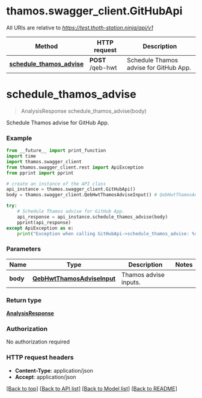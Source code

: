 # thamos.swagger_client.GitHubApi

All URIs are relative to *https://test.thoth-station.ninja/api/v1*

Method | HTTP request | Description
------------- | ------------- | -------------
[**schedule_thamos_advise**](GitHubApi.md#schedule_thamos_advise) | **POST** /qeb-hwt | Schedule Thamos advise for GitHub App.

# **schedule_thamos_advise**
> AnalysisResponse schedule_thamos_advise(body)

Schedule Thamos advise for GitHub App.

### Example
```python
from __future__ import print_function
import time
import thamos.swagger_client
from thamos.swagger_client.rest import ApiException
from pprint import pprint

# create an instance of the API class
api_instance = thamos.swagger_client.GitHubApi()
body = thamos.swagger_client.QebHwtThamosAdviseInput() # QebHwtThamosAdviseInput | Thamos advise inputs.

try:
    # Schedule Thamos advise for GitHub App.
    api_response = api_instance.schedule_thamos_advise(body)
    pprint(api_response)
except ApiException as e:
    print("Exception when calling GitHubApi->schedule_thamos_advise: %s\n" % e)
```

### Parameters

Name | Type | Description  | Notes
------------- | ------------- | ------------- | -------------
 **body** | [**QebHwtThamosAdviseInput**](QebHwtThamosAdviseInput.md)| Thamos advise inputs. | 

### Return type

[**AnalysisResponse**](AnalysisResponse.md)

### Authorization

No authorization required

### HTTP request headers

 - **Content-Type**: application/json
 - **Accept**: application/json

[[Back to top]](#) [[Back to API list]](../README.md#documentation-for-api-endpoints) [[Back to Model list]](../README.md#documentation-for-models) [[Back to README]](../README.md)


